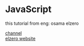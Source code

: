 # JavaScript
<p>this tutorial from eng: osama elzero</p>
<a href='https://www.youtube.com/watch?v=GM6dQBmc-Xg&list=PLDoPjvoNmBAx3kiplQR_oeDqLDBUDYwVv'>channel</a>
<br>
<a href='https://elzero.org/category/assignments/javascript-bootcamp-assignments/'>elzero website</a>

